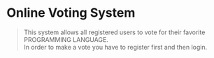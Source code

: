 # Online Voting System  
>    This system allows all registered users to vote for their favorite PROGRAMMING LANGUAGE.  
>    In order to make a vote you have to register first and then login.  
